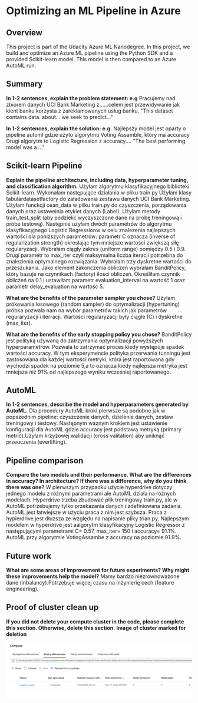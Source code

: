 # Optimizing an ML Pipeline in Azure

## Overview
This project is part of the Udacity Azure ML Nanodegree.
In this project, we build and optimize an Azure ML pipeline using the Python SDK and a provided Scikit-learn model.
This model is then compared to an Azure AutoML run.

## Summary
**In 1-2 sentences, explain the problem statement: e.g** Pracujemy nad zbiorem danych UCI Bank Marketing z......celem jest przewidywanie jak kient banku korzysta z zareklamowanych usług banku.   "This dataset contains data. about... we seek to predict..."

**In 1-2 sentences, explain the solution: e.g.**
Najlepszy model jest oparty o pipeline automl gdzie użyto algorytmu Voting Assamble, który ma accuracy Drugi algorytm to Logistic Regression z accuracy.... "The best performing model was a ..."

## Scikit-learn Pipeline
**Explain the pipeline architecture, including data, hyperparameter tuning, and classification algorithm.**
Użyłam  algorytmu klasyfikacyjnego biblioteki Scikit-learn. Wykonałam następujące działania w pliku train.py
Użyłam klasy tabulardatasetfactory do załadowania zestawu danych UCI Bank Marketing. Użyłam funckcji cean_data w pliku train.py do czyszczenia, porządowania danych oraz ustaweinia etykiet danych (Label). 
Użyłam metody train_test_split (aby podzielić wyczyszczone dane na próbę treningową i próbe testową). Następnie użyłam dwóch parametrów do algorytmu klasyfikacyjnego Logistic Regressionw w celu znalezenia najlepszych wartości dla poniższych parametrów: parametr C oznacza (inverse of regularization strength) okreslając tym mniejsze wartości zwiększą siłę regularyzacji.
Wybrałam ciągły zakres (uniform range) pomiędzy 0.5 i 0.9. Drugi parametr to max_iter czyli maksymalna liczba iteracji potrzebna do znalezienia optymalnego rozwiązania.
Wybrałam trzy dyskretne wartości do przeszukania. Jako element zakonczenia obliczeń wybrałam BanditPolicy, który bazuje na czynnikach (factory) ilości obliczeń. 
Określiłam czynnik obliczeń na 0.1 i ustawiłam parametr evaluation_interval na wartość 1 oraz parametr delay_evaluation na wartość 5.


**What are the benefits of the parameter sampler you chose?**
Użyłam prókowania losowego (random sampler) do optymalizacji (hypertuning) próbka pozwala nam na wybór parametrów takich jak parametrów reguraryzacji i iterracji. 
Wartości regularyzacji były ciągłe (C) i dyskretne (max_iter).

**What are the benefits of the early stopping policy you chose?**
BanditPolicy jest polityką używaną do zatrzymania optymalizacji powyższych hyperparametrów. Pozwala to zatrzymać proces kiedy występuje spadek wartości accuracy.
W tym eksperymencie polityka przerwania tunningu jest zastosowana dla każdej wartości metryki, która jest raportowana gdy wychodzi spadek na poziomie 5,a to oznacza kiedy najlepsza metryka jest mniejsza niż 91% od najlepszego wyniku wcześniej raportowanego.

## AutoML
**In 1-2 sentences, describe the model and hyperparameters generated by AutoML.**
 Dla procedury AutoML kroki pierwsze są podobne jak w popszednim pipeline: czyszczenie danych, dzielenie danych, zestaw treningowy i testowy. Następnym waznym krokiem jest ustawienie konfiguracji dla AutoML gdzie accuracy jest podstawą metryką (primary metric).Użyłam krzyżowej walidacji (cross valitation) aby uniknąć przeuczenia (everlifting).

## Pipeline comparison
**Compare the two models and their performance. What are the differences in accuracy? In architecture? If there was a difference, why do you think there was one?**
W pierwszym przypadku użycie hyperdrive dotyczy jednego modelu z różnymi parametrami ale AutoML działa na różnych modelach. Hyperdrive trzeba zbudować plik treningowy train.py, ale w AutoML potrzebujemy tylko przekazania danych i zdefiniowana zadania. AutoML jest łatwiejsze w użyciu praca z nim jest szybsza. Praca z hypierdrive jest dłuższa ze względu  na napisanie pliky trian.py.
Najlepszym modelem w hyperdrive jest aalgorytm klasyfikacyjny Logistic Regressor z następującymi parametrami C= 0.57, max_iter= 150 i accuracy= 91.1%.
AutoML przy algorytmie VotingAssambe z accuracy na poziomie 91.9%.


## Future work
**What are some areas of improvement for future experiments? Why might these improvements help the model?**
Mamy bardzo niezrównoważone dane (inbalancy).Potrzebuje więcej czasu na inżynierię cech (feature engineering).

## Proof of cluster clean up
**If you did not delete your compute cluster in the code, please complete this section. Otherwise, delete this section.**
**Image of cluster marked for deletion**

![zamykanie computing clustering](https://raw.githubusercontent.com/Elaissa/nd00333_AZMLND_Optimizing_a_Pipeline_in_Azure-Starter_Files/master/Zrzut%20ekranu%20(94).png)
